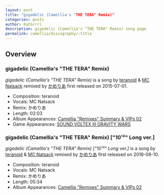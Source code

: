 ```yaml
---
layout: post
title: "gigadelic (Camellia's "THE TERA" Remix)"
categories: posts
author: KatGrrrl
description: gigadelic (Camellia's "THE TERA" Remix) song page
permalink: camellia/discography/:title
---
```


## Overview

### gigadelic (Camellia's "THE TERA" Remix)

*gigadelic (Camellia's "THE TERA" Remix)* is a song by [teranoid](#) & [MC Natsack](#) remixed by [かめりあ](<{% link postsWiki/_posts/2023-12-10-camellia.md %}>) first released on 2015-07-01.

* Composition: teranoid
* Vocals: MC Natsack
* Remix: かめりあ
* Length: 02:03
* Album Appearances: [Camellia "Remixes" Summary & VIPs 02](<{% link postsInclude/_posts/camellia/albums/Camellia-Remixes-Summary-VIPs-02/2023-12-20-Camellia-Remixes-Summary-VIPs-02.md %}>)
* Game Appearances: [SOUND VOLTEX III GRAVITY WARS](https://remywiki.com/AC_SDVX_III)

### gigadelic (Camellia's "THE TERA" Remix) ["10¹²" Long ver.]

*gigadelic (Camellia's "THE TERA" Remix) \["10¹²" Long ver.\]* is a song by [teranoid](#) & [MC Natsack](#) remixed by [かめりあ](<{% link postsWiki/_posts/2023-12-10-camellia.md %}>) first released on 2018-08-10.

* Composition: teranoid
* Vocals: MC Natsack
* Remix: かめりあ
* Length: 05:34
* Album Appearances: [Camellia "Remixes" Summary & VIPs 02](<{% link postsInclude/_posts/camellia/albums/Camellia-Remixes-Summary-VIPs-02/2023-12-20-Camellia-Remixes-Summary-VIPs-02.md %}>)
